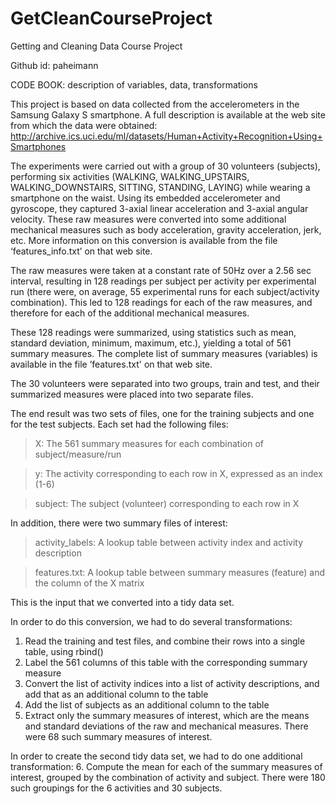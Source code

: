 GetCleanCourseProject
=====================

Getting and Cleaning Data Course Project

Github id: paheimann

CODE BOOK: description of variables, data, transformations

This project is based on data collected from the accelerometers in the Samsung Galaxy S smartphone. A full description is available at the web site from which the data were obtained:
 http://archive.ics.uci.edu/ml/datasets/Human+Activity+Recognition+Using+Smartphones

The experiments were carried out with a group of 30 volunteers (subjects), performing six activities (WALKING, WALKING_UPSTAIRS, WALKING_DOWNSTAIRS, SITTING, STANDING, LAYING) while wearing a smartphone on the waist. Using its embedded accelerometer and gyroscope, they captured 3-axial linear acceleration and 3-axial angular velocity.  These raw measures were converted into some additional mechanical measures such as body acceleration, gravity acceleration, jerk, etc.  More information on this conversion is available from the file ‘features_info.txt’ on that web site.

The raw measures were taken at a constant rate of 50Hz over a 2.56 sec interval, resulting in 128 readings per subject per activity per experimental run (there were, on average, 55 experimental runs for each subject/activity combination).  This led to 128 readings for each of the raw measures, and therefore for each of the additional mechanical measures.

These 128 readings were summarized, using statistics such as mean, standard deviation, minimum, maximum, etc.), yielding a total of 561 summary measures.  The complete list of summary measures (variables) is available in the file ’features.txt' on that web site.

The 30 volunteers were separated into two groups, train and test, and their summarized measures were placed into two separate files.

The end result was two sets of files, one for the training subjects and one for the test subjects.  Each set had the following files:
> X: The 561 summary measures for each combination of subject/measure/run

> y: The activity corresponding to each row in X, expressed as an index (1-6)

> subject: The subject (volunteer) corresponding to each row in X


In addition, there were two summary files of interest:
> activity_labels: A lookup table between activity index and activity description

> features.txt: A lookup table between summary measures (feature) and the column of the X matrix

This is the input that we converted into a tidy data set.

In order to do this conversion, we had to do several transformations:
1. Read the training and test files, and combine their rows into a single table, using rbind()
2. Label the 561 columns of this table with the corresponding summary measure
3. Convert the list of activity indices into a list of activity descriptions, and add that as an additional column to the table
4. Add the list of subjects as an additional column to the table
5. Extract only the summary measures of interest, which are the means and standard deviations of the raw and mechanical measures.  There were 68 such summary measures of interest.

In order to create the second tidy data set, we had to do one additional transformation:
6. Compute the mean for each of the summary measures of interest, grouped by the combination of activity and subject.  There were 180 such groupings for the 6 activities and 30 subjects.

